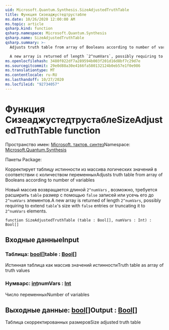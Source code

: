 ```yaml
---
uid: Microsoft.Quantum.Synthesis.SizeAdjustedTruthTable
title: Функция Сизеаджустедтрустабле
ms.date: 10/26/2020 12:00:00 AM
ms.topic: article
qsharp.kind: function
qsharp.namespace: Microsoft.Quantum.Synthesis
qsharp.name: SizeAdjustedTruthTable
qsharp.summary: >-
  Adjusts truth table from array of Booleans according to number of variables

  A new array is returned of length `2^numVars`, possibly requiring to extend `table`'s size with `false` entries or truncating it to `2^numVars` elements.
ms.openlocfilehash: 3480f022df7a289594b003f201d16d8bf7c29d7e
ms.sourcegitcommit: 29e0d88a30e4166fa580132124b0eb57e1f0e986
ms.translationtype: MT
ms.contentlocale: ru-RU
ms.lasthandoff: 10/27/2020
ms.locfileid: "92734057"
---
```

# <a name="sizeadjustedtruthtable-function"></a><span data-ttu-id="b72bc-102">Функция Сизеаджустедтрустабле</span><span class="sxs-lookup"><span data-stu-id="b72bc-102">SizeAdjustedTruthTable function</span></span>

<span data-ttu-id="b72bc-103">Пространство имен: [Microsoft. тактов. синтез](xref:Microsoft.Quantum.Synthesis)</span><span class="sxs-lookup"><span data-stu-id="b72bc-103">Namespace: [Microsoft.Quantum.Synthesis](xref:Microsoft.Quantum.Synthesis)</span></span>

<span data-ttu-id="b72bc-104">Пакеты [](https://nuget.org/packages/)</span><span class="sxs-lookup"><span data-stu-id="b72bc-104">Package: [](https://nuget.org/packages/)</span></span>


<span data-ttu-id="b72bc-105">Корректирует таблицу истинности из массива логических значений в соответствии с количеством переменных</span><span class="sxs-lookup"><span data-stu-id="b72bc-105">Adjusts truth table from array of Booleans according to number of variables</span></span>

<span data-ttu-id="b72bc-106">Новый массив возвращается длиной `2^numVars` , возможно, требуется расширить `table` размер с помощью `false` записей или усечь его до `2^numVars` элементов.</span><span class="sxs-lookup"><span data-stu-id="b72bc-106">A new array is returned of length `2^numVars`, possibly requiring to extend `table`'s size with `false` entries or truncating it to `2^numVars` elements.</span></span>

```qsharp
function SizeAdjustedTruthTable (table : Bool[], numVars : Int) : Bool[]
```


## <a name="input"></a><span data-ttu-id="b72bc-107">Входные данные</span><span class="sxs-lookup"><span data-stu-id="b72bc-107">Input</span></span>

### <a name="table--bool"></a><span data-ttu-id="b72bc-108">Таблица: [bool](xref:microsoft.quantum.lang-ref.bool)[]</span><span class="sxs-lookup"><span data-stu-id="b72bc-108">table : [Bool](xref:microsoft.quantum.lang-ref.bool)[]</span></span>

<span data-ttu-id="b72bc-109">Истинная таблица как массив значений истинности</span><span class="sxs-lookup"><span data-stu-id="b72bc-109">Truth table as array of truth values</span></span>


### <a name="numvars--int"></a><span data-ttu-id="b72bc-110">Нумварс: [int](xref:microsoft.quantum.lang-ref.int)</span><span class="sxs-lookup"><span data-stu-id="b72bc-110">numVars : [Int](xref:microsoft.quantum.lang-ref.int)</span></span>

<span data-ttu-id="b72bc-111">Число переменных</span><span class="sxs-lookup"><span data-stu-id="b72bc-111">Number of variables</span></span>



## <a name="output--bool"></a><span data-ttu-id="b72bc-112">Выходные данные: [bool](xref:microsoft.quantum.lang-ref.bool)[]</span><span class="sxs-lookup"><span data-stu-id="b72bc-112">Output : [Bool](xref:microsoft.quantum.lang-ref.bool)[]</span></span>

<span data-ttu-id="b72bc-113">Таблица скорректированных размеров</span><span class="sxs-lookup"><span data-stu-id="b72bc-113">Size adjusted truth table</span></span>